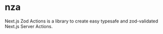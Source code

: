# nza
Next.js Zod Actions is a library to create easy typesafe and zod-validated Next.js Server Actions.
